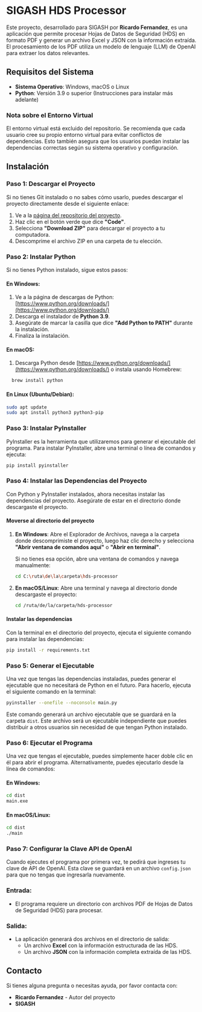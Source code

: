 # SIGASH HDS Processor

Este proyecto, desarrollado para SIGASH por **Ricardo Fernandez**, es una aplicación que permite procesar Hojas de Datos de Seguridad (HDS) en formato PDF y generar un archivo Excel y JSON con la información extraída. El procesamiento de los PDF utiliza un modelo de lenguaje (LLM) de OpenAI para extraer los datos relevantes.

## Requisitos del Sistema

- **Sistema Operativo**: Windows, macOS o Linux
- **Python**: Versión 3.9 o superior (Instrucciones para instalar más adelante)

### Nota sobre el Entorno Virtual

El entorno virtual está excluido del repositorio. Se recomienda que cada usuario cree su propio entorno virtual para evitar conflictos de dependencias. Esto también asegura que los usuarios puedan instalar las dependencias correctas según su sistema operativo y configuración.

## Instalación

### Paso 1: Descargar el Proyecto

Si no tienes Git instalado o no sabes cómo usarlo, puedes descargar el proyecto directamente desde el siguiente enlace:

1. Ve a la [página del repositorio del proyecto](https://github.com/sigash/hds-processor).
2. Haz clic en el botón verde que dice **"Code"**.
3. Selecciona **"Download ZIP"** para descargar el proyecto a tu computadora.
4. Descomprime el archivo ZIP en una carpeta de tu elección.

### Paso 2: Instalar Python

Si no tienes Python instalado, sigue estos pasos:

#### En Windows:

1. Ve a la página de descargas de Python: [https://www.python.org/downloads/](https://www.python.org/downloads/)
2. Descarga el instalador de **Python 3.9**.
3. Asegúrate de marcar la casilla que dice **"Add Python to PATH"** durante la instalación.
4. Finaliza la instalación.

#### En macOS:

1. Descarga Python desde [https://www.python.org/downloads/](https://www.python.org/downloads/) o instala usando Homebrew:
 ```bash
   brew install python
```
#### En Linux (Ubuntu/Debian):

 ```bash
sudo apt update
sudo apt install python3 python3-pip
```

### Paso 3: Instalar PyInstaller

PyInstaller es la herramienta que utilizaremos para generar el ejecutable del programa. Para instalar PyInstaller, abre una terminal o línea de comandos y ejecuta:

 ```bash
pip install pyinstaller
```

### Paso 4: Instalar las Dependencias del Proyecto

Con Python y PyInstaller instalados, ahora necesitas instalar las dependencias del proyecto. Asegúrate de estar en el directorio donde descargaste el proyecto.

#### Moverse al directorio del proyecto

1. **En Windows**:
   Abre el Explorador de Archivos, navega a la carpeta donde descomprimiste el proyecto, luego haz clic derecho y selecciona **"Abrir ventana de comandos aquí"** o **"Abrir en terminal"**.

   Si no tienes esa opción, abre una ventana de comandos y navega manualmente:
    ```bash
   cd C:\ruta\de\la\carpeta\hds-processor
   ```

2. **En macOS/Linux**:
   Abre una terminal y navega al directorio donde descargaste el proyecto:
    ```bash
   cd /ruta/de/la/carpeta/hds-processor
   ```

#### Instalar las dependencias

Con la terminal en el directorio del proyecto, ejecuta el siguiente comando para instalar las dependencias:

 ```bash
pip install -r requirements.txt
```

### Paso 5: Generar el Ejecutable

Una vez que tengas las dependencias instaladas, puedes generar el ejecutable que no necesitará de Python en el futuro. Para hacerlo, ejecuta el siguiente comando en la terminal:

 ```bash
pyinstaller --onefile --noconsole main.py
```

Este comando generará un archivo ejecutable que se guardará en la carpeta `dist`. Este archivo será un ejecutable independiente que puedes distribuir a otros usuarios sin necesidad de que tengan Python instalado.

### Paso 6: Ejecutar el Programa

Una vez que tengas el ejecutable, puedes simplemente hacer doble clic en él para abrir el programa. Alternativamente, puedes ejecutarlo desde la línea de comandos:

#### En Windows:

 ```bash
cd dist
main.exe
```

#### En macOS/Linux:

 ```bash
cd dist
./main
```

### Paso 7: Configurar la Clave API de OpenAI

Cuando ejecutes el programa por primera vez, te pedirá que ingreses tu clave de API de OpenAI. Esta clave se guardará en un archivo `config.json` para que no tengas que ingresarla nuevamente.

### Entrada:

- El programa requiere un directorio con archivos PDF de Hojas de Datos de Seguridad (HDS) para procesar.

### Salida:

- La aplicación generará dos archivos en el directorio de salida:
  - Un archivo **Excel** con la información estructurada de las HDS.
  - Un archivo **JSON** con la información completa extraída de las HDS.

## Contacto

Si tienes alguna pregunta o necesitas ayuda, por favor contacta con:

- **Ricardo Fernandez** - Autor del proyecto
- **SIGASH**
